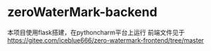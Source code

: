# zeroWaterMark-backend

本项目使用flask搭建，在pythoncharm平台上运行
前端文件见于 https://gitee.com/iceblue666/zero-watermark-frontend/tree/master
